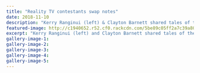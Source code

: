 ```yaml
---
title: "Reality TV contestants swap notes"
date: 2018-11-10
description: "Kerry Ranginui (left) & Clayton Barnett shared tales of their Whanganui childhoods as well as food & fashion tips..."
featured-image: http://c1940652.r52.cf0.rackcdn.com/5be89c05ff2a7c39a80005bb/kerry-with-clayton-chron-10-nov.jpg
excerpt: "Kerry Ranginui (left) and Clayton Barnett shared tales of their Whanganui childhoods as well as food and fashion tips when they met for the first time in Auckland."
gallery-image-1: 
gallery-image-2: 
gallery-image-3: 
gallery-image-4: 
gallery-image-5: 
---
```

